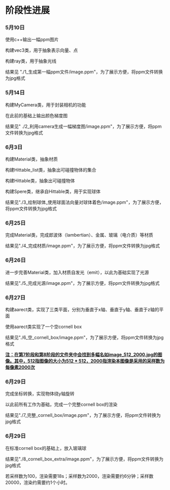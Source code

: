# 阶段性进展

### 5月10日

使用c++输出一幅ppm图片

构建vec3类，用于抽象表示向量、点

构建ray类，用于抽象光线

结果见 "./1\_生成第一幅ppm文件/image.ppm"，为了展示方便，将ppm文件转换为jpg格式

### 5月14日

构建MyCamera类，用于封装相机的功能

在此前的基础上输出颜色梯度图

结果见" ./2\_利用camera生成一幅梯度图/image.ppm"，为了展示方便，将ppm文件转换为jpg格式

### 6月3日

构建Material类，抽象材质

构建Hittable_list类，抽象出可碰撞物体的集合

构建Hittable类，抽象出可碰撞物体

构建Spere类，继承自Hittable类，用于实现球体

结果见"./3\_绘制球体\_使用球面法向量对球体着色/image.ppm"，为了展示方便，将ppm文件转换为jpg格式

### 6月25日

完成Material类，完成郎波体（lambertian）、金属、玻璃（电介质）等材质

结果见"./4\_完成材质/image.ppm"，为了展示方便，将ppm文件转换为jpg格式

### 6月26日

进一步完善Material类，加入材质自发光（emit），以此为基础实现了光源

结果见"./5_完成光源/image.ppm"，为了展示方便，将ppm文件转换为jpg格式

### 6月27日

构建aarect类，实现了三类平面，分别为垂直于x轴、垂直于y轴、垂直于z轴的平面

使用aarect类实现了一个空cornell box

结果见"./6\_空\_cornell\_box/image.ppm"，为了展示方便，将ppm文件转换为jpg格式



**<u>注：在第7阶段和第8阶段的文件夹中会找到多幅名如image_512_2000.jpg的图像。其中，512指图像的大小为512 * 512，2000指渲染本图像是采用的采样数为每像素2000次</u>**



### 6月29日

完成坐标转换，实现物体绕y轴旋转

以此前所有工作为基础，完成一个完整cornell box的渲染

结果见"./7\_完整\_cornell\_box/image.ppm"，为了展示方便，将ppm文件转换为jpg格式

### 6月29日

在标准cornell box的基础上，放入玻璃球

结果见"./8\_cornell\_box\_extra/image.ppm"，为了展示方便，将ppm文件转换为jpg格式

若采样数为100，渲染需要18s；采样数为2000，渲染需要约6分钟；采样数20000，渲染约需要约1个小时。

